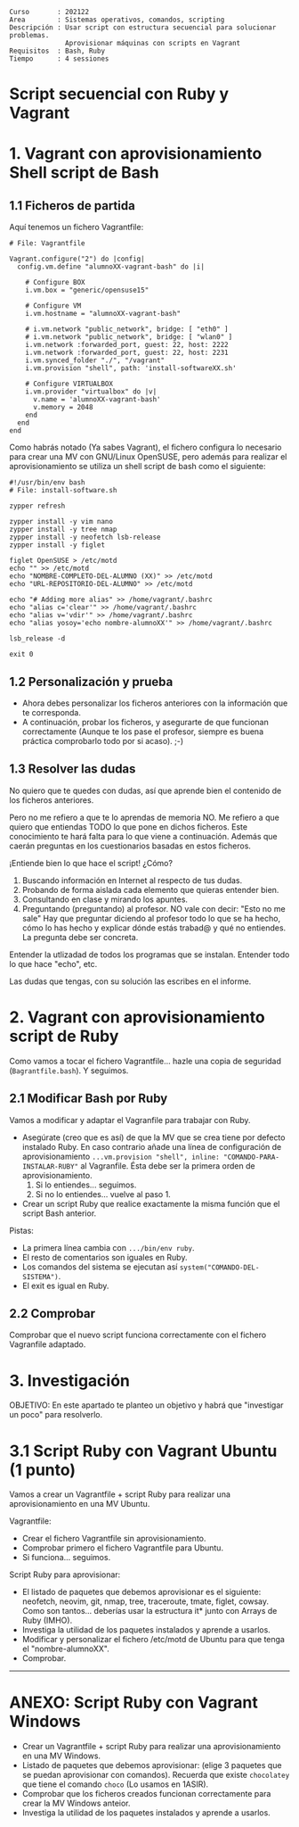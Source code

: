 
```
Curso       : 202122
Area        : Sistemas operativos, comandos, scripting
Descripción : Usar script con estructura secuencial para solucionar problemas.
              Aprovisionar máquinas con scripts en Vagrant
Requisitos  : Bash, Ruby
Tiempo      : 4 sessiones
```

# Script secuencial con Ruby y Vagrant

# 1. Vagrant con aprovisionamiento Shell script de Bash

## 1.1 Ficheros de partida

Aquí tenemos un fichero Vagrantfile:

```
# File: Vagrantfile

Vagrant.configure("2") do |config|
  config.vm.define "alumnoXX-vagrant-bash" do |i|

    # Configure BOX
    i.vm.box = "generic/opensuse15"

    # Configure VM
    i.vm.hostname = "alumnoXX-vagrant-bash"

    # i.vm.network "public_network", bridge: [ "eth0" ]
    # i.vm.network "public_network", bridge: [ "wlan0" ]
    i.vm.network :forwarded_port, guest: 22, host: 2222
    i.vm.network :forwarded_port, guest: 22, host: 2231
    i.vm.synced_folder "./", "/vagrant"
    i.vm.provision "shell", path: 'install-softwareXX.sh'

    # Configure VIRTUALBOX
    i.vm.provider "virtualbox" do |v|
      v.name = 'alumnoXX-vagrant-bash'
      v.memory = 2048
    end
  end
end
```

Como habrás notado (Ya sabes Vagrant), el fichero configura lo necesario para crear una MV con GNU/Linux OpenSUSE, pero además para realizar el aprovisionamiento se utiliza un shell script de bash como el siguiente:

```
#!/usr/bin/env bash
# File: install-software.sh

zypper refresh

zypper install -y vim nano
zypper install -y tree nmap
zypper install -y neofetch lsb-release
zypper install -y figlet

figlet OpenSUSE > /etc/motd
echo "" >> /etc/motd
echo "NOMBRE-COMPLETO-DEL-ALUMNO (XX)" >> /etc/motd
echo "URL-REPOSITORIO-DEL-ALUMNO" >> /etc/motd

echo "# Adding more alias" >> /home/vagrant/.bashrc
echo "alias c='clear'" >> /home/vagrant/.bashrc
echo "alias v='vdir'" >> /home/vagrant/.bashrc
echo "alias yosoy='echo nombre-alumnoXX'" >> /home/vagrant/.bashrc

lsb_release -d

exit 0
```

## 1.2 Personalización y prueba

* Ahora debes personalizar los ficheros anteriores con la información que te corresponda.
* A continuación, probar los ficheros, y asegurarte de que funcionan correctamente (Aunque te los pase el profesor, siempre es buena práctica comprobarlo todo por si acaso). ;-)

## 1.3 Resolver las dudas

No quiero que te quedes con dudas, así que aprende bien el contenido de los ficheros anteriores.

Pero no me refiero a que te lo aprendas de memoria NO. Me refiero a que quiero que entiendas TODO lo que pone en dichos ficheros. Este conocimiento te hará falta para lo que viene a continuación. Además que caerán preguntas en los cuestionarios basadas en estos ficheros.

¡Entiende bien lo que hace el script! ¿Cómo?
1. Buscando información en Internet al respecto de tus dudas.
2. Probando de forma aislada cada elemento que quieras entender bien.
3. Consultando en clase y mirando los apuntes.
4. Preguntando (preguntando) al profesor. NO vale con decir: "Esto no me sale" Hay que preguntar diciendo al profesor todo lo que se ha hecho, cómo lo has hecho y explicar dónde estás trabad@ y qué no entiendes. La pregunta debe ser concreta.

Entender la utlizadad de todos los programas que se instalan. Entender todo lo que hace "echo", etc.

Las dudas que tengas, con su solución las escribes en el informe.

# 2. Vagrant con aprovisionamiento script de Ruby

Como vamos a tocar el fichero Vagrantfile... hazle una copia de seguridad (`Bagrantfile.bash`). Y seguimos.

## 2.1 Modificar Bash por Ruby

Vamos a modificar y adaptar el Vagranfile para trabajar con Ruby.
* Asegúrate (creo que es así) de que la MV que se crea tiene por defecto instalado Ruby. En caso contrario añade una línea de configuración de aprovisionamiento `...vm.provision "shell", inline: "COMANDO-PARA-INSTALAR-RUBY"` al Vagranfile. Ésta debe ser la primera orden de aprovisionamiento.
    1. Si lo entiendes... seguimos.
    2. Si no lo entiendes... vuelve al paso 1.
* Crear un script Ruby que realice exactamente la misma función que el script Bash anterior.

Pistas:
* La primera línea cambia con `.../bin/env ruby`.
* El resto de comentarios son iguales en Ruby.
* Los comandos del sistema se ejecutan así `system("COMANDO-DEL-SISTEMA")`.
* El exit es igual en Ruby.

## 2.2 Comprobar

Comprobar que el nuevo script funciona correctamente con el fichero Vagranfile adaptado.

# 3. Investigación

OBJETIVO: En este apartado te planteo un objetivo y habrá que "investigar un poco" para resolverlo.

# 3.1 Script Ruby con Vagrant Ubuntu (1 punto)

Vamos a crear un Vagrantfile + script Ruby para realizar una aprovisionamiento en una MV Ubuntu.

Vagrantfile:
* Crear el fichero Vagrantfile sin aprovisionamiento.
* Comprobar primero el fichero Vagrantfile para Ubuntu.
* Si funciona... seguimos.

Script Ruby para aprovisionar:
* El listado de paquetes que debemos aprovisionar es el siguiente: neofetch, neovim, git, nmap, tree, traceroute, tmate, figlet, cowsay. Como son tantos... deberías usar la estructura it* junto con Arrays de Ruby (IMHO).
* Investiga la utilidad de los paquetes instalados y aprende a usarlos.
* Modificar y personalizar el fichero /etc/motd de Ubuntu para que tenga el "nombre-alumnoXX".
* Comprobar.

---

# ANEXO: Script Ruby con Vagrant Windows

* Crear un Vagrantfile + script Ruby para realizar una aprovisionamiento en una MV Windows.
* Listado de paquetes que debemos aprovisionar: (elige 3 paquetes que se puedan aprovisionar con comandos). Recuerda que existe `chocolatey` que tiene el comando `choco` (Lo usamos en 1ASIR).
* Comprobar que los ficheros creados funcionan correctamente para crear la MV Windows anteior.
* Investiga la utilidad de los paquetes instalados y aprende a usarlos.
